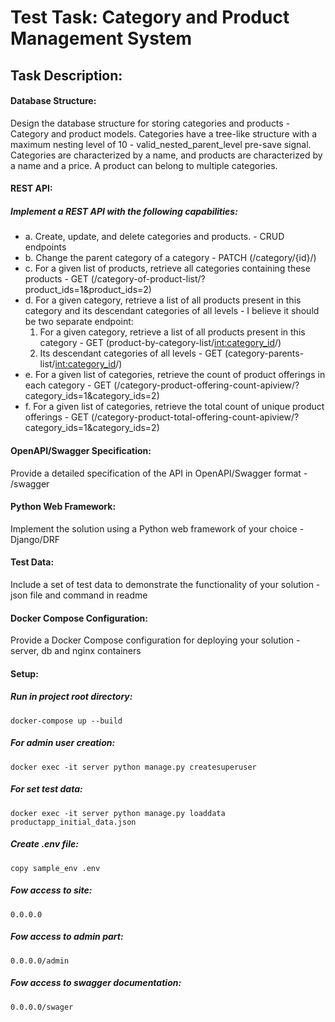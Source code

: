 # Test Task: Category and Product Management System

## Task Description:

####  Database Structure:
Design the database structure for storing categories and products - Category and product models.
Categories have a tree-like structure with a maximum nesting level of 10 - valid_nested_parent_level 
pre-save signal.
Categories are characterized by a name, and products are characterized by a name and a price.
A product can belong to multiple categories.
#### REST API:
##### Implement a REST API with the following capabilities:
- a. Create, update, and delete categories and products. - CRUD endpoints
- b. Change the parent category of a category -
	PATCH (/category/{id}/)
- c. For a given list of products, retrieve all categories containing these products -
	GET (/category-of-product-list/?product_ids=1&product_ids=2)
- d. For a given category, retrieve a list of all products present in this category and its descendant categories of all levels -
	I believe it should be two separate endpoint:
	1. For a given category, retrieve a list of all products present in this category -
		GET (product-by-category-list/<int:category_id>/)
	2. Its descendant categories of all levels -
		GET (category-parents-list/<int:category_id>/)
- e. For a given list of categories, retrieve the count of product offerings in each category -
	GET (/category-product-offering-count-apiview/?category_ids=1&category_ids=2)
- f. For a given list of categories, retrieve the total count of unique product offerings -
	GET (/category-product-total-offering-count-apiview/?category_ids=1&category_ids=2)
#### OpenAPI/Swagger Specification:
Provide a detailed specification of the API in OpenAPI/Swagger format - /swagger

#### Python Web Framework:
Implement the solution using a Python web framework of your choice - Django/DRF

#### Test Data:
Include a set of test data to demonstrate the functionality of your solution - json file and command in readme
#### Docker Compose Configuration:
Provide a Docker Compose configuration for deploying your solution - server, db and nginx containers


#### Setup:
##### Run in project root directory:
	docker-compose up --build

##### For admin user creation:
	docker exec -it server python manage.py createsuperuser

##### For set test data:
	docker exec -it server python manage.py loaddata productapp_initial_data.json

##### Create .env file:
	copy sample_env .env

##### Fow access to site:
	0.0.0.0

##### Fow access to admin part:
	0.0.0.0/admin

##### Fow access to swagger documentation:
	0.0.0.0/swager
